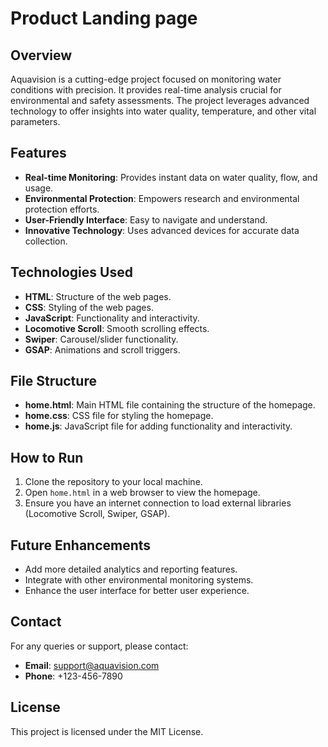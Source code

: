 # Product Landing page

## Overview
Aquavision is a cutting-edge project focused on monitoring water conditions with precision. It provides real-time analysis crucial for environmental and safety assessments. The project leverages advanced technology to offer insights into water quality, temperature, and other vital parameters.

## Features
- **Real-time Monitoring**: Provides instant data on water quality, flow, and usage.
- **Environmental Protection**: Empowers research and environmental protection efforts.
- **User-Friendly Interface**: Easy to navigate and understand.
- **Innovative Technology**: Uses advanced devices for accurate data collection.

## Technologies Used
- **HTML**: Structure of the web pages.
- **CSS**: Styling of the web pages.
- **JavaScript**: Functionality and interactivity.
- **Locomotive Scroll**: Smooth scrolling effects.
- **Swiper**: Carousel/slider functionality.
- **GSAP**: Animations and scroll triggers.

## File Structure
- **home.html**: Main HTML file containing the structure of the homepage.
- **home.css**: CSS file for styling the homepage.
- **home.js**: JavaScript file for adding functionality and interactivity.

## How to Run
1. Clone the repository to your local machine.
2. Open `home.html` in a web browser to view the homepage.
3. Ensure you have an internet connection to load external libraries (Locomotive Scroll, Swiper, GSAP).

## Future Enhancements
- Add more detailed analytics and reporting features.
- Integrate with other environmental monitoring systems.
- Enhance the user interface for better user experience.

## Contact
For any queries or support, please contact:
- **Email**: support@aquavision.com
- **Phone**: +123-456-7890

## License
This project is licensed under the MIT License.

